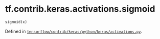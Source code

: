 <div itemscope itemtype="http://developers.google.com/ReferenceObject">
<meta itemprop="name" content="tf.contrib.keras.activations.sigmoid" />
</div>

# tf.contrib.keras.activations.sigmoid

``` python
sigmoid(x)
```



Defined in [`tensorflow/contrib/keras/python/keras/activations.py`](https://www.tensorflow.org/code/tensorflow/contrib/keras/python/keras/activations.py).


